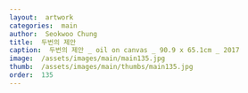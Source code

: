 ```yaml
---
layout:  artwork
categories:  main
author:  Seokwoo Chung
title:  두번의 제안
caption:  두번의 제안 _ oil on canvas _ 90.9 x 65.1cm _ 2017
image:  /assets/images/main/main135.jpg
thumb:  /assets/images/main/thumbs/main135.jpg
order:  135
---
```

